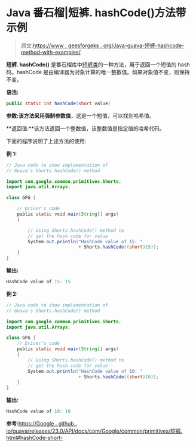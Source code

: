 # Java 番石榴|短裤. hashCode()方法带示例

> 原文:[https://www . geesforgeks . org/Java-guava-短裤-hashcode-method-with-examples/](https://www.geeksforgeeks.org/java-guava-shorts-hashcode-method-with-examples/)

**短裤. hashCode()** 是番石榴库中[短裤类](https://www.geeksforgeeks.org/shorts-class-guava-java/)的一种方法，用于返回一个短值的 hash 码。hashCode 是由编译器为对象计算的唯一整数值。如果对象值不变，则保持不变。

**语法:**

```java
public static int hashCode(short value)

```

**参数:**该方法采用强制参数**值**，这是一个短值，可以找到哈希值。

**返回值:**该方法返回一个整数值，该整数值是指定值的哈希代码。

下面的程序说明了上述方法的使用:

**例 1:**

```java
// Java code to show implementation of
// Guava's Shorts.hashCode() method

import com.google.common.primitives.Shorts;
import java.util.Arrays;

class GFG {

    // Driver's code
    public static void main(String[] args)
    {

        // Using Shorts.hashCode() method to
        // get the hash code for value
        System.out.println("HashCode value of 15: "
                           + Shorts.hashCode((short)15));
    }
}
```

**输出:**

```java
HashCode value of 15: 15

```

**例 2:**

```java
// Java code to show implementation of
// Guava's Shorts.hashCode() method

import com.google.common.primitives.Shorts;
import java.util.Arrays;

class GFG {
    // Driver's code
    public static void main(String[] args)
    {
        // Using Shorts.hashCode() method to
        // get the hash code for value
        System.out.println("HashCode value of 10: "
                           + Shorts.hashCode((short)10));
    }
}
```

**输出:**

```java
HashCode value of 10: 10

```

**参考:**[https://Google . github . io/guava/releases/23.0/API/docs/com/Google/common/primitives/短裤. html#hashCode-short-](https://google.github.io/guava/releases/23.0/api/docs/com/google/common/primitives/Shorts.html#hashCode-short-)